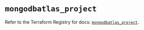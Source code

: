 # `mongodbatlas_project`

Refer to the Terraform Registry for docs: [`mongodbatlas_project`](https://registry.terraform.io/providers/mongodb/mongodbatlas/1.15.0/docs/resources/project).

